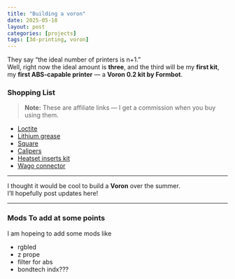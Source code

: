 ```yaml
---
title: "Building a voron"
date: 2025-05-18
layout: post
categories: [projects]
tags: [3d-printing, voron]
---
```

They say “the ideal number of printers is n+1.”  
Well, right now the ideal amount is **three**, and the third will be my **first kit**, my **first ABS-capable printer** — a **Voron 0.2 kit by Formbot**.

###  Shopping List

> **Note:** These are affiliate links — I get a commission when you buy using them.

- [Loctite](https://amzn.to/4dmiDsp)  
- [Lithium grease](https://amzn.to/4kbZgEI)  
- [Square](https://amzn.to/3H2mjU8)  
- [Calipers](https://amzn.to/4md58PA)  
- [Heatset inserts kit](https://s.click.aliexpress.com/e/_onpiDHH)  
- [Wago connector](https://s.click.aliexpress.com/e/_oDWOjWP)

---

I thought it would be cool to build a **Voron** over the summer.  
I’ll hopefully post updates here!

---
### Mods To add at some points

I am hopeing to add some mods like 
- rgbled
- z prope
- filter for abs
- bondtech indx???
